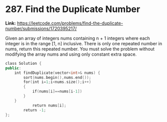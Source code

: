 # 287. Find the Duplicate Number

**Link:** https://leetcode.com/problems/find-the-duplicate-number/submissions/1720395217/

Given an array of integers nums containing n + 1 integers where each integer is in the range [1, n] inclusive. There is only one repeated number in nums, return this repeated number. You must solve the problem without modifying the array nums and using only constant extra space.

```cpp
class Solution {
public:
    int findDuplicate(vector<int>& nums) {
        sort(nums.begin(),nums.end());
        for(int i=1;i<nums.size();i++)
        {
            if(nums[i]==nums[i-1])
        }
    }
            return nums[i];
        return -1;
};
```
